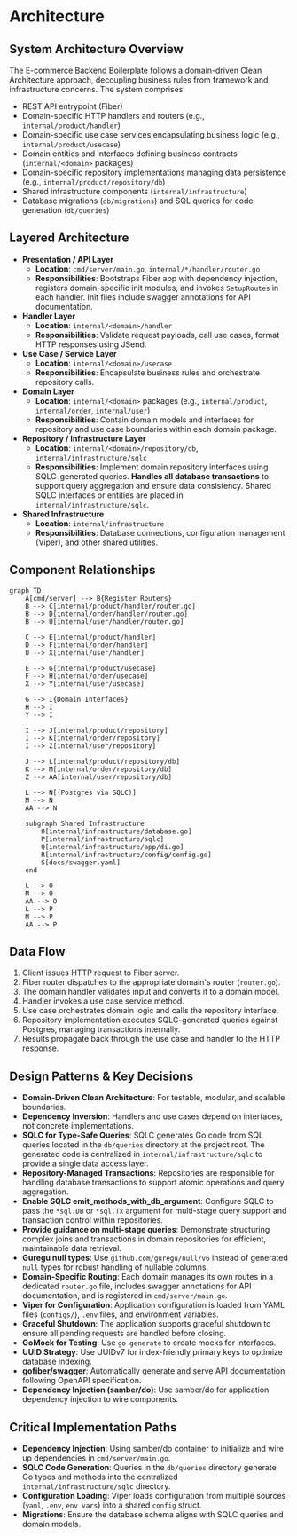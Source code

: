 # Architecture

## System Architecture Overview
The E-commerce Backend Boilerplate follows a domain-driven Clean Architecture approach, decoupling business rules from framework and infrastructure concerns. The system comprises:
- REST API entrypoint (Fiber)
- Domain-specific HTTP handlers and routers (e.g., `internal/product/handler`)
- Domain-specific use case services encapsulating business logic (e.g., `internal/product/usecase`)
- Domain entities and interfaces defining business contracts (`internal/<domain>` packages)
- Domain-specific repository implementations managing data persistence (e.g., `internal/product/repository/db`)
- Shared infrastructure components (`internal/infrastructure`)
- Database migrations (`db/migrations`) and SQL queries for code generation (`db/queries`)

## Layered Architecture
- **Presentation / API Layer**
  - **Location**: `cmd/server/main.go`, `internal/*/handler/router.go`
  - **Responsibilities**: Bootstraps Fiber app with dependency injection, registers domain-specific init modules, and invokes `SetupRoutes` in each handler. Init files include swagger annotations for API documentation.
- **Handler Layer**
  - **Location**: `internal/<domain>/handler`
  - **Responsibilities**: Validate request payloads, call use cases, format HTTP responses using JSend.
- **Use Case / Service Layer**
  - **Location**: `internal/<domain>/usecase`
  - **Responsibilities**: Encapsulate business rules and orchestrate repository calls.
- **Domain Layer**
  - **Location**: `internal/<domain>` packages (e.g., `internal/product`, `internal/order`, `internal/user`)
  - **Responsibilities**: Contain domain models and interfaces for repository and use case boundaries within each domain package.
- **Repository / Infrastructure Layer**
  - **Location**: `internal/<domain>/repository/db`, `internal/infrastructure/sqlc`
  - **Responsibilities**: Implement domain repository interfaces using SQLC-generated queries. **Handles all database transactions** to support query aggregation and ensure data consistency. Shared SQLC interfaces or entities are placed in `internal/infrastructure/sqlc`.
- **Shared Infrastructure**
  - **Location**: `internal/infrastructure`
  - **Responsibilities**: Database connections, configuration management (Viper), and other shared utilities.

## Component Relationships
```mermaid
graph TD
    A[cmd/server] --> B{Register Routers}
    B --> C[internal/product/handler/router.go]
    B --> D[internal/order/handler/router.go]
    B --> U[internal/user/handler/router.go]
    
    C --> E[internal/product/handler]
    D --> F[internal/order/handler]
    U --> X[internal/user/handler]

    E --> G[internal/product/usecase]
    F --> H[internal/order/usecase]
    X --> Y[internal/user/usecase]

    G --> I{Domain Interfaces}
    H --> I
    Y --> I

    I --> J[internal/product/repository]
    I --> K[internal/order/repository]
    I --> Z[internal/user/repository]

    J --> L[internal/product/repository/db]
    K --> M[internal/order/repository/db]
    Z --> AA[internal/user/repository/db]

    L --> N[(Postgres via SQLC)]
    M --> N
    AA --> N
    
    subgraph Shared Infrastructure
        O[internal/infrastructure/database.go]
        P[internal/infrastructure/sqlc]
        Q[internal/infrastructure/app/di.go]
        R[internal/infrastructure/config/config.go]
        S[docs/swagger.yaml]
    end

    L --> O
    M --> O
    AA --> O
    L --> P
    M --> P
    AA --> P
```

## Data Flow
1. Client issues HTTP request to Fiber server.
2. Fiber router dispatches to the appropriate domain's router (`router.go`).
3. The domain handler validates input and converts it to a domain model.
4. Handler invokes a use case service method.
5. Use case orchestrates domain logic and calls the repository interface.
6. Repository implementation executes SQLC-generated queries against Postgres, managing transactions internally.
7. Results propagate back through the use case and handler to the HTTP response.

## Design Patterns & Key Decisions
- **Domain-Driven Clean Architecture**: For testable, modular, and scalable boundaries.
- **Dependency Inversion**: Handlers and use cases depend on interfaces, not concrete implementations.
- **SQLC for Type-Safe Queries**: SQLC generates Go code from SQL queries located in the `db/queries` directory at the project root. The generated code is centralized in `internal/infrastructure/sqlc` to provide a single data access layer.
- **Repository-Managed Transactions**: Repositories are responsible for handling database transactions to support atomic operations and query aggregation.
- **Enable SQLC emit_methods_with_db_argument**: Configure SQLC to pass the `*sql.DB` or `*sql.Tx` argument for multi-stage query support and transaction control within repositories.
- **Provide guidance on multi-stage queries**: Demonstrate structuring complex joins and transactions in domain repositories for efficient, maintainable data retrieval.
- **Guregu null types**: Use `github.com/guregu/null/v6` instead of generated `null` types for robust handling of nullable columns.
- **Domain-Specific Routing**: Each domain manages its own routes in a dedicated `router.go` file, includes swagger annotations for API documentation, and is registered in `cmd/server/main.go`.
- **Viper for Configuration**: Application configuration is loaded from YAML files (`configs/`), `.env` files, and environment variables.
- **Graceful Shutdown**: The application supports graceful shutdown to ensure all pending requests are handled before closing.
- **GoMock for Testing**: Use `go generate` to create mocks for interfaces.
- **UUID Strategy**: Use UUIDv7 for index-friendly primary keys to optimize database indexing.
- **gofiber/swagger**: Automatically generate and serve API documentation following OpenAPI specification.
- **Dependency Injection (samber/do)**: Use samber/do for application dependency injection to wire components.

## Critical Implementation Paths
- **Dependency Injection**: Using samber/do container to initialize and wire up dependencies in `cmd/server/main.go`.
- **SQLC Code Generation**: Queries in the `db/queries` directory generate Go types and methods into the centralized `internal/infrastructure/sqlc` directory.
- **Configuration Loading**: Viper loads configuration from multiple sources (`yaml`, `.env`, `env vars`) into a shared `config` struct.
- **Migrations**: Ensure the database schema aligns with SQLC queries and domain models.
